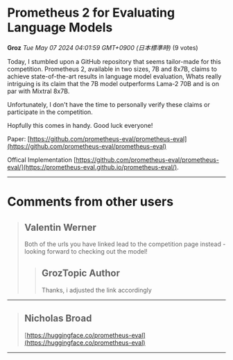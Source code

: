 # Prometheus 2 for Evaluating Language Models

**Groz** *Tue May 07 2024 04:01:59 GMT+0900 (日本標準時)* (9 votes)

Today, I stumbled upon a GitHub repository that seems tailor-made for this competition. Prometheus 2, available in two sizes, 7B and 8x7B, claims to achieve state-of-the-art results in language model evaluation, Whats really intriguing is its claim that the 7B model outperforms Lama-2 70B and is on par with Mixtral 8x7B.

Unfortunately, I don't have the time to personally verify these claims or participate in the competition. 

Hopfully this comes in handy. Good luck everyone!

Paper: [https://github.com/prometheus-eval/prometheus-eval](https://github.com/prometheus-eval/prometheus-eval)

Offical Implementation [https://github.com/prometheus-eval/prometheus-eval/](https://prometheus-eval.github.io/prometheus-eval/). 



---

 # Comments from other users

> ## Valentin Werner
> 
> Both of the urls you have linked lead to the competition page instead - looking forward to checking out the model!
> 
> 
> 
> > ## GrozTopic Author
> > 
> > Thanks, i adjusted the link accordingly
> > 
> > 
> > 


---

> ## Nicholas Broad
> 
> [https://huggingface.co/prometheus-eval](https://huggingface.co/prometheus-eval)
> 
> 
> 


---

